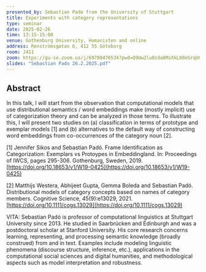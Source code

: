 ```yaml
---
presented_by: Sebastian Pado from the University of Stuttgart
title: Experiments with category representations
type: seminar
date: 2025-02-26
time: 13:15-15:00
venue: Gothenburg University, Humanisten and online
address: Renströmsgatan 6, 412 55 Göteborg
room: J411
zoom: https://gu-se.zoom.us/j/69780476534?pwd=Q9Uw2lu0zda8MsXkL08eGrqU64DMpp.1
slides: "Sebastian Pado 26.2.2025.pdf"
---
```


## Abstract 

In this talk, I will start from the observation that computational models that use distributional semantics / word embeddings make (mostly implicit) use of categorization theory and can be analyzed in those terms. To illustrate this, I will present two studies on (a) classification in terms of prototype and exemplar models [1] and (b) alternatives to the default way of constructing word embeddings from co-occurrences of the category noun [2].

[1] Jennifer Sikos and Sebastian Padó.
Frame Identification as Categorization: Exemplars vs Protoypes in Embeddingland. 
In: Proceedings of IWCS, pages 295-306. Gothenburg, Sweden, 2019.
[https://doi.org/10.18653/v1/W19-0425](https://doi.org/10.18653/v1/W19-0425)

[2] Matthijs Westera, Abhijeet Gupta, Gemma Boleda and Sebastian Padó.
Distributional models of category concepts based on names of category members. 
Cognitive Science, 45(9):e13029, 2021.
[https://doi.org/10.1111/cogs.13029](https://doi.org/10.1111/cogs.13029)

VITA: Sebastian Padó is professor of computational linguistics at Stuttgart University since 2013. He studied in Saarbrücken and Edinburgh and was a postdoctoral scholar at Stanford University.  His core research concerns learning, representing, and processing semantic knowledge (broadly construed) from and in text. Examples include modeling linguistic phenomena (discourse structure, inference, etc.), applications in the computational social sciences and digital humanities, and methodological aspects such as model interpretation and robustness.

